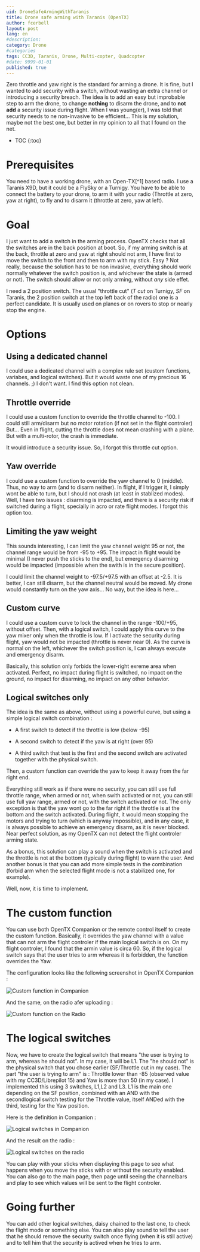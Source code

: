 ```yaml
---
uid: DroneSafeArmingWithTaranis
title: Drone safe arming with Taranis (OpenTX)
author: fcerbell
layout: post
lang: en
#description:
category: Drone
#categories
tags: CC3D, Taranis, Drone, Multi-copter, Quadcopter
#date: 9999-01-01
published: true
---
```


Zero throttle and yaw right is the standard for arming a drone. It is fine, but I wanted to add security with a switch, without wasting an extra channel or introducing a
security breach. The idea is to add an easy but improbable step to arm the drone, to change **nothing** to disarm the drone, and to **not add** a security issue during flight.
When I was young(er), I was told that security needs to ne non-invasive to be efficient... This is my solution, maybe not the best one, but better in my opinion to all that I
found on the net.

* TOC
{:toc}

# Prerequisites

You need to have a working drone, with an Open-TX[^1] based radio. I use a Taranis X9D, but it could be a FlySky or a Turnigy. You have to be able to connect the battery to
your drone, to arm it with your radio (Throttle at zero, yaw at right), to fly and to disarm it (throttle at zero, yaw at left).

# Goal

I just want to add a switch in the arming process. OpenTX checks that all the switches are in the back position at boot. So, if my arming switch is at the back, throttle at
zero and yaw at right should not arm, I have first to move the switch to the front and then to arm with my stick. Easy ? Not really, because the solution has to be non
invasive, everything should work normally whatever the switch position is, and whichever the state is (armed or not). The switch should allow or not only arming, without *any*
side effet.

I need a 2 position switch. The usual "throttle cut" (*T cut* on Turnigy, *SF* on Taranis, the 2 position switch at the top left back of the radio) one is a perfect candidate.
It is usually used on planes or on rovers to stop or nearly stop the engine.

# Options

## Using a dedicated channel

I could use a dedicated channel with a complex rule set (custom functions, variabes, and logical switches). But it would waste one of my precious 16 channels. ;) I don't want.
I find this option not clean.

## Throttle override

I could use a custom function to override the throttle channel to -100. I could still arm/disarm but no motor rotation (if not set in the flight controler) But...  Even in
flight, cutting the throttle does not mean crashing with a plane. But with a multi-rotor, the crash is immediate. 

It would introduce a security issue. So, I forgot this throttle cut option.

## Yaw override

I could use a custom function to override the yaw channel to 0 (middle). Thus, no way to arm (and to disarm neither). In flight, if I trigger it, I simply wont be able to
turn, but I should not crash (at least in stablized modes). Well, I have two issues : disarming is impacted, and there is a security risk if switched during a flight,
specially in acro or rate flight modes. I forgot this option too.

## Limiting the yaw weight

This sounds interesting, I can limit the yaw channel weight 95 or not, the channel range would be from -95 to +95. The impact in flight would be minimal (I never push the
sticks to the end), but emergency disarming would be impacted (impossible when the swith is in the secure position). 

I could limit the channel weight to -97.5/+97.5 with an offset at -2.5. It is better, I can still disarm, but the channel neutral would be moved. My drone would constantly
turn on the yaw axis... No way, but the idea is here...

## Custom curve

I could use a custom curve to lock the channel in the range -100/+95, without offset. Then, with a logical switch, I could apply this curve to the yaw mixer only when the
throttle is low. If I activate the security during flight, yaw would not be impacted (throttle is never near 0). As the curve is normal on the left, whichever the switch
position is, I can always execute and emergency disarm. 

Basically, this solution only forbids the lower-right exreme area when activated. Perfect, no impact during flight is switched, no impact on the ground, no impact for
disarming, no impact on any other behavior.

## Logical switches only

The idea is the same as above, without using a powerful curve, but using a simple logical switch combination :

* A first switch to detect if the throttle is low (below -95)

* A second switch to detect if the yaw is at right (over 95)

* A third switch that test is the first and the second switch are activated together with the physical switch.

Then, a custom function can override the yaw to keep it away from the far right end.

Everything still work as if there were no security, you can still use full throttle range, when armed or not, when swith activated or not, you can still use full yaw range,
armed or not, with the switch activated or not. The only exception is that the yaw wont go to the far right if the throttle is at the bottom and the switch activated. During
flight, it would mean stopping the motors and trying to turn (which is anyway impossible), and in any case, it is always possible to achieve an emergency disarm, as it is
never blocked. Near perfect solution, as my OpenTX can not detect the flight controler arming state.

As a bonus, this solution can play a sound when the switch is activated and the throttle is not at the bottom (typically during flight) to warn the user. And another bonus is
that you can add more simple tests in the combination (forbid arm when the selected flight mode is not a stabilized one, for example).

Well, now, it is time to implement.

# The custom function

You can use both OpenTX Companion or the remote control itself to create the custom function. Basically, it overrides the yaw channel with a value that can not arm the flight
controler if the main logical switch is on. On my flight controler, I found that the armin value is circa 60. So, if the logical switch says that the user tries to arm whereas
it is forbidden, the function overrides the Yaw.

The configuration looks like the following screenshot in OpenTX Companion :

![Custom function in Companion][01-CustomFunctionCompanion.png]

And the same, on the radio afer uploading :

![Custom function on the Radio][02-CustomFunctionRadio.png]

# The logical switches

Now, we have to create the logical switch that means "the user is trying to arm, whereas he should not". In my case, it will be L1. The "he should not" is the physical switch
that you chose earlier (SF/Throttle cut in my case). The part "the user is trying to arm" is : Throttle lower than -85 (observed value with my CC3D/Librepilot 15) and Yaw is
more than 50 (in my case). I implemented this using 3 switches, L1,L2 and L3. L1 is the main one depending on the SF position, combined with an AND with the secondlogical
switch testing for the Throttle value, itself ANDed with the third, testing for the Yaw position.

Here is the definition in Companion :

![Logical switches in Companion][03-LogicalSwitchesCompanion.png]

And the result on the radio :

![Logical switches on the radio][04-LogicalSwitchesRadio.png]

You can play with your sticks when displaying this page to see what happens when you move the sticks with or without the security enabled. You can also go to the main page,
then page until seeing the channelbars and play to see which values will be sent to the flight controler.

# Going further

You can add other logical switches, daisy chained to the last one, to check the flight mode or something else. You can also play sound to tell the user that he should remove
the security switch once flying (when it is still active) and to tell him that the security is actived when he tries to arm.

[01-CustomFunctionCompanion.png]: {{site.url}}{{site.baseurl}}/assets/posts/{{page.uid}}/01-CustomFunctionCompanion-en.png "Custom function in Companion"
[02-CustomFunctionRadio.png]: {{site.url}}{{site.baseurl}}/assets/posts/{{page.uid}}/02-CustomFunctionRadio-en.png "Custom function on the radio"
[03-LogicalSwitchesCompanion.png]: {{site.url}}{{site.baseurl}}/assets/posts/{{page.uid}}/03-LogicalSwitchesCompanion-en.png "Logical switches in Companion"
[04-LogicalSwitchesRadio.png]: {{site.url}}{{site.baseurl}}/assets/posts/{{page.uid}}/04-LogicalSwitchesRadio-en.png "Logical switches on the radio"
